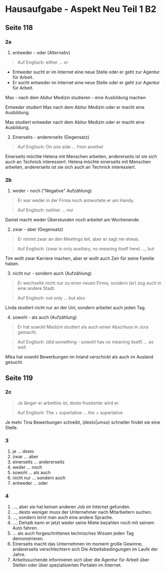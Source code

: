 # Hausaufgabe - Aspekt Neu Teil 1 B2

## Seite 118

### 2a

1. entweder - oder (Alternativ)

  > Auf Englisch: either ... or

* Entweder sucht er im Internet eine neue Stelle oder er geht zur Agentur für Arbeit.
* Er sucht entweder im Internet eine neue Stelle oder er geht zur Agentur für Arbeit.

Max - nach dem Abitur Medizin studieren - eine Ausbildung machen

Entweder studiert Max nach dem Abitur Medizin oder er macht eine Ausbildung.

Max studiert entweder nach dem Abitur Medizin oder er macht eine Ausbildung.

2. Einerseits - andererseits (Gegensatz)

  > Auf Englisch: On one side ... from another

Einerseits möchte Helena mit Menschen arbeiten, andererseits ist sie sich auch an Technick interessiert.
Helena möchte einerseits mit Menschen arbeiten, andererseits ist sie sich auch an Technick interessiert.

### 2b

1. weder - noch ("Negative" Aufzählung)

  > Er war weder in der Firma noch antwortete er am Handy.

  > Auf Englisch: neither ... nor

Daniel macht weder Überstunden noch arbeitet am Wochenende.

2. zwar - aber (Gegensatz)

  > Er nimmt zwar an den Meetings teil, aber er sagt nie etwas.

  > Auf Englisch:  (zwar is only auxiliary, no meaning itself here) ..., but

Tim wollt zwar Karriere machen, aber er wollt auch Zeir für seine Familie haben.

3. nicht nur - sondern auch (Aufzählung)

  > Er wechselte nicht nur zu einer neuen Firma, sondern (er) zog auch in eine andere Stadt.

  > Auf Englisch: not only ... but also

Linda studiert nicht nur an der Uni, sondern arbeitet auch jeden Tag.

4. sowohl - als auch (Aufzählung)

  > Er hat sowohl Medizin studiert als auch einen Abschluss in Jura gemacht.

  > Auf Englisch: (did something - sowohl has no meaning itself) ... as well

Mika hat sowohl Bewerbungen im Inland verschickt als auch im Ausland gesucht.

## Seite 119

### 2c

  > Je länger er arbeitlos ist, desto frustierter wird er.

  > Auf Englisch: The + superlative ... the + superlative

Je mehr Tina Bewerbungen schreibt, (desto|umso) schneller findet sie eine Stelle.

### 3

1. je ... desto
2. zwar ... aber
3. einerseits ... andererseits
4. weder ... noch
5. sowohl ... als auch
6. nicht nur ... sondern auch
7. entweder ... oder  

### 4

1. ..., aber sie hat keinen anderen Job im Internet gefunden. 
2. ..., desto weniger muss der Unternehmer nach Mitarbeitern suchen.
3. ..., sondern lernt man auch eine andere Sprache.
4. ..., Dehalb kann er jetzt weder seine Miete bezahlen noch mit seinem Auto fahren.
5. ... als auch forgeschrittenes technisches Wissen jeden Tag demonstrieren.
6. Einerseits macht das Unternehmen im moment große Gewinne, andererseits verschlechtern sich Die Arbeitsbedingungen im Laufe der Jahre.
7. Arbeitssuchende informieren sich über die Agentur für Arbeit über Stellen oder über spezialisierten Portalen im Internet.

